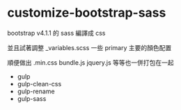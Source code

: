# customize-bootstrap-sass

bootstrap v4.1.1 的 sass 編譯成 css

並且試著調整 _variables.scss 一些 primary 主要的顏色配置

順便做出 .min.css bundle.js jquery.js 等等也一併打包在一起

- gulp
- gulp-clean-css
- gulp-rename
- gulp-sass
